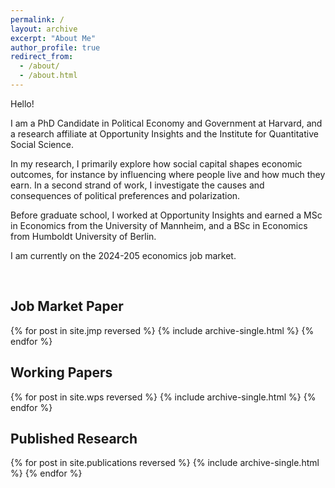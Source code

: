 ```yaml
---
permalink: /
layout: archive
excerpt: "About Me"
author_profile: true
redirect_from: 
  - /about/
  - /about.html
---
```

Hello! 


I am a PhD Candidate in Political Economy and Government at Harvard, and a research affiliate at Opportunity Insights and the Institute for Quantitative Social Science. 


In my research, I primarily explore how social capital shapes economic outcomes, for instance by influencing where people live and how much they earn. In a second strand of work, I investigate the causes and consequences of political preferences and polarization. 


Before graduate school, I worked at Opportunity Insights and earned a MSc in Economics from the University of Mannheim, and a BSc in Economics from Humboldt University of Berlin.  


I am currently on the 2024-205 economics job market.

<br>

Job Market Paper
------
{% for post in site.jmp reversed %}
  {% include archive-single.html %}
{% endfor %}

Working Papers
------
{% for post in site.wps reversed %}
  {% include archive-single.html %}
{% endfor %}

Published Research
------
{% for post in site.publications reversed %}
  {% include archive-single.html %}
{% endfor %}
<br>
